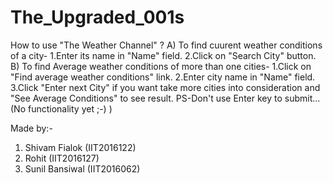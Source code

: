 # The_Upgraded_001s
How to use "The Weather Channel" ?
A) To find cuurent weather conditions of a city-
    1.Enter its name in "Name" field. 
    2.Click on "Search City" button.
B) To find Average weather conditions of more than one cities-
    1.Click on "Find average weather conditions" link.
    2.Enter city name in "Name" field.
    3.Click "Enter next City" if you want take more cities into consideration and "See Average Conditions" to see result.
 PS-Don't use Enter key to submit...(No functionality yet ;-) )
 
 Made by:-
 1. Shivam Fialok  (IIT2016122)
 2. Rohit          (IIT2016127)
 3. Sunil Bansiwal (IIT2016062)
